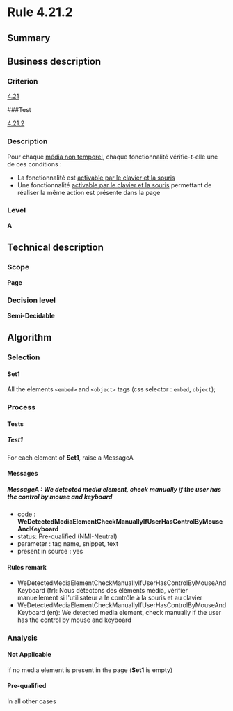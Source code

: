 # Rule 4.21.2

## Summary

## Business description

### Criterion

[4.21](http://references.modernisation.gouv.fr/rgaa/criteres.html#crit-4-21)

###Test

[4.21.2](http://references.modernisation.gouv.fr/rgaa/criteres.html#test-4-21-2)

### Description

Pour chaque <a href="http://references.modernisation.gouv.fr/rgaa/glossaire.html#mdia-non-temporel">m&eacute;dia non temporel</a>, chaque fonctionnalit&eacute; v&eacute;rifie-t-elle une de ces conditions : 
 
 * La fonctionnalit&eacute; est <a href="http://references.modernisation.gouv.fr/rgaa/glossaire.html#accessible-et-activable-par-le-clavier-et-la-souris">activable par le clavier et la souris</a> 
 * Une fonctionnalit&eacute; <a href="http://references.modernisation.gouv.fr/rgaa/glossaire.html#accessible-et-activable-par-le-clavier-et-la-souris">activable par le clavier et la souris</a> permettant de r&eacute;aliser la m&ecirc;me action est pr&eacute;sente dans la page 

### Level

**A**

## Technical description

### Scope

**Page**

### Decision level

**Semi-Decidable**

## Algorithm

### Selection

#### Set1

All the elements `<embed>` and `<object>` tags (css selector : `embed`, `object`);

### Process

#### Tests

##### Test1

For each element of **Set1**, raise a MessageA

#### Messages

##### MessageA : We detected media element, check manually if the user has the control by mouse and keyboard

-    code : **WeDetectedMediaElementCheckManuallyIfUserHasControlByMouseAndKeyboard** 
-    status: Pre-qualified (NMI-Neutral)
-    parameter : tag name, snippet, text
-    present in source : yes

#### Rules remark

 * WeDetectedMediaElementCheckManuallyIfUserHasControlByMouseAndKeyboard (fr): Nous d&eacute;tectons des &eacute;l&eacute;ments m&eacute;dia, v&eacute;rifier manuellement si l'utilisateur a le contrôle à la souris et au clavier
 * WeDetectedMediaElementCheckManuallyIfUserHasControlByMouseAndKeyboard (en): We detected media element, check manually if the user has the control by mouse and keyboard

### Analysis

#### Not Applicable

if no media element is present in the page (**Set1** is empty)

#### Pre-qualified

In all other cases
